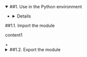 <details open>
<summary>##1. Use in the Python environment</summary>

+ <details>
<summary>##1.1. Import the module</summary>

content1
</details>
+ <details>
<summary>##1.2. Export the module</summary>

content2
</details>
</details>
